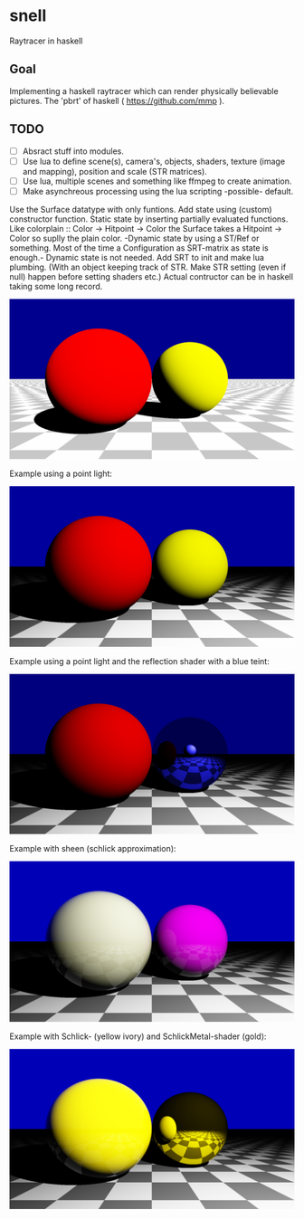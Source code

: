 # snell

Raytracer in haskell

## Goal

Implementing a haskell raytracer which can render physically believable
pictures. The 'pbrt' of haskell ( https://github.com/mmp ).

## TODO

- [ ] Absract stuff into modules.
- [ ] Use lua to define scene(s), camera's, objects, shaders, texture (image and mapping), position and scale (STR matrices).
- [ ] Use lua, multiple scenes and something like ffmpeg to create animation.
- [ ] Make asynchreous processing using the lua scripting -possible- default.

Use the Surface datatype with only funtions. Add state using (custom) constructor function. Static state by inserting partially evaluated functions. Like colorplain :: Color -> Hitpoint -> Color the Surface takes a Hitpoint -> Color so suplly the plain color. -Dynamic state by using a ST/Ref or something. Most of the time a Configuration as SRT-matrix as state is enough.- Dynamic state is not needed. Add SRT to init and make lua plumbing. (With an object keeping track of STR. Make STR setting (even if null) happen before setting shaders etc.) Actual contructor can be in haskell taking some long record.

![Diffuse balls](/examples/images/diffuse_balls.png)

Example using a point light:

![Diffuse balls pointlight](/examples/images/diffuse_balls_pointlight.png)

Example using a point light and the reflection shader with a blue teint:

![Reflection](/examples/images/reflection.png)

Example with sheen (schlick approximation):

![Sheen](/examples/images/schlick_sheen.png)

Example with Schlick- (yellow ivory) and SchlickMetal-shader (gold):

![Gold](/examples/images/yellow_ivory_vs_gold.png)
